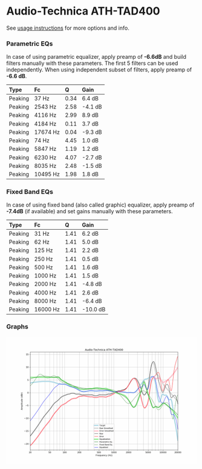 # Audio-Technica ATH-TAD400
See [usage instructions](https://github.com/jaakkopasanen/AutoEq#usage) for more options and info.

### Parametric EQs
In case of using parametric equalizer, apply preamp of **-6.6dB** and build filters manually
with these parameters. The first 5 filters can be used independently.
When using independent subset of filters, apply preamp of **-6.6 dB**.

| Type    | Fc       |    Q | Gain    |
|:--------|:---------|:-----|:--------|
| Peaking | 37 Hz    | 0.34 | 6.4 dB  |
| Peaking | 2543 Hz  | 2.58 | -4.1 dB |
| Peaking | 4116 Hz  | 2.99 | 8.9 dB  |
| Peaking | 4184 Hz  | 0.11 | 3.7 dB  |
| Peaking | 17674 Hz | 0.04 | -9.3 dB |
| Peaking | 74 Hz    | 4.45 | 1.0 dB  |
| Peaking | 5847 Hz  | 1.19 | 1.2 dB  |
| Peaking | 6230 Hz  | 4.07 | -2.7 dB |
| Peaking | 8035 Hz  | 2.48 | -1.5 dB |
| Peaking | 10495 Hz | 1.98 | 1.8 dB  |

### Fixed Band EQs
In case of using fixed band (also called graphic) equalizer, apply preamp of **-7.4dB**
(if available) and set gains manually with these parameters.

| Type    | Fc       |    Q | Gain     |
|:--------|:---------|:-----|:---------|
| Peaking | 31 Hz    | 1.41 | 6.2 dB   |
| Peaking | 62 Hz    | 1.41 | 5.0 dB   |
| Peaking | 125 Hz   | 1.41 | 2.2 dB   |
| Peaking | 250 Hz   | 1.41 | 0.5 dB   |
| Peaking | 500 Hz   | 1.41 | 1.6 dB   |
| Peaking | 1000 Hz  | 1.41 | 1.5 dB   |
| Peaking | 2000 Hz  | 1.41 | -4.8 dB  |
| Peaking | 4000 Hz  | 1.41 | 2.6 dB   |
| Peaking | 8000 Hz  | 1.41 | -6.4 dB  |
| Peaking | 16000 Hz | 1.41 | -10.0 dB |

### Graphs
![](./Audio-Technica%20ATH-TAD400.png)